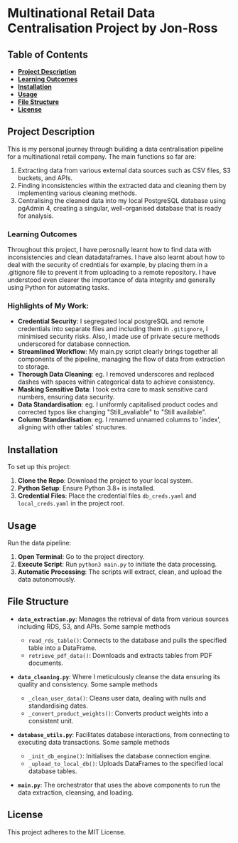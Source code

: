 # Multinational Retail Data Centralisation Project by Jon-Ross

## Table of Contents
- **[Project Description](#project-description)**
- **[Learning Outcomes](#learning-outcomes)**
- **[Installation](#installation)**
- **[Usage](#usage)**
- **[File Structure](#file-structure)**
- **[License](#license)**

## Project Description

This is my personal journey through building a data centralisation pipeline for a multinational retail company. The main functions so far are:

1. Extracting data from various external data sources such as CSV files, S3 buckets, and APIs.  
2. Finding inconsistencies within the extracted data and cleaning them by implementing various cleaning methods. 
3. Centralising the cleaned data into my local PostgreSQL database using pgAdmin 4, creating a singular, well-organised database that is ready for analysis.

### Learning Outcomes

Throughout this project, I have perosnally learnt how to find data with inconsistencies and clean datadataframes. I have also learnt about how to deal with the security of credntials for example, by placing them in a .gitignore file to prevent it from uploading to a remote repository. I have understood even clearer the importance of data integrity and generally using Python for automating tasks.

### Highlights of My Work:
- **Credential Security**: I segregated local postgreSQL and remote credentials into separate files and including them in `.gitignore`, I minimised security risks. Also, I made use of private secure methods underscored for database connection.
- **Streamlined Workflow**: My main.py script clearly brings together all components of the pipeline, managing the flow of data from extraction to storage.
- **Thorough Data Cleaning**: eg. I removed underscores and replaced dashes with spaces within categorical data to achieve consistency.
- **Masking Sensitive Data**: I took extra care to mask sensitive card numbers, ensuring data security.
- **Data Standardisation**: eg. I uniformly capitalised product codes and corrected typos like changing "Still_avaliable" to "Still available".
- **Column Standardisation**: eg. I renamed unnamed columns to 'index', aligning with other tables' structures.

## Installation
To set up this project:

1. **Clone the Repo**: Download the project to your local system.
2. **Python Setup**: Ensure Python 3.8+ is installed.
3. **Credential Files**: Place the credential files `db_creds.yaml` and `local_creds.yaml` in the project root.

## Usage
Run the data pipeline:

1. **Open Terminal**: Go to the project directory.
2. **Execute Script**: Run `python3 main.py` to initiate the data processing.
3. **Automatic Processing**: The scripts will extract, clean, and upload the data autonomously.

## File Structure
- **`data_extraction.py`**: Manages the retrieval of data from various sources including RDS, S3, and APIs.
Some sample methods
  - `read_rds_table()`: Connects to the database and pulls the specified table into a DataFrame.
  - `retrieve_pdf_data()`: Downloads and extracts tables from PDF documents.

- **`data_cleaning.py`**: Where I meticulously cleanse the data ensuring its quality and consistency.
Some sample methods
  - `_clean_user_data()`: Cleans user data, dealing with nulls and standardising dates.
  - `_convert_product_weights()`: Converts product weights into a consistent unit.

- **`database_utils.py`**: Facilitates database interactions, from connecting to executing data transactions.
Some sample methods
  - `_init_db_engine()`: Initialises the database connection engine.
  - `_upload_to_local_db()`: Uploads DataFrames to the specified local database tables.

- **`main.py`**: The orchestrator that uses the above components to run the data extraction, cleansing, and loading.

## License
This project adheres to the MIT License.

